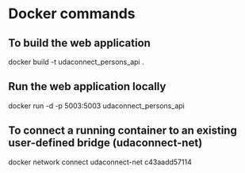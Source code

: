 # Docker commands

## To build the web application
docker build -t udaconnect_persons_api .

## Run the web application locally
docker run -d -p 5003:5003 udaconnect_persons_api

## To connect a running container to an existing user-defined bridge (udaconnect-net)
docker network connect udaconnect-net c43aadd57114